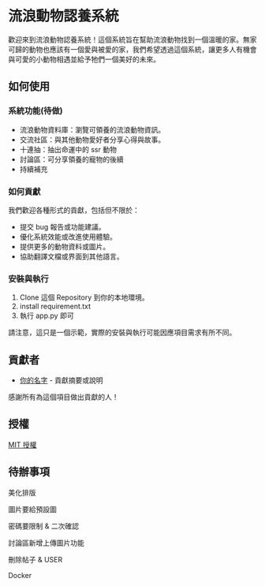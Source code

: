 # 流浪動物認養系統

歡迎來到流浪動物認養系統！這個系統旨在幫助流浪動物找到一個溫暖的家。無家可歸的動物也應該有一個愛與被愛的家，我們希望透過這個系統，讓更多人有機會與可愛的小動物相遇並給予牠們一個美好的未來。

## 如何使用

### 系統功能(待做)

- 流浪動物資料庫：瀏覽可領養的流浪動物資訊。
- 交流社區：與其他動物愛好者分享心得與故事。
- 十連抽：抽出命運中的 ssr 動物
- 討論區：可分享領養的寵物的後續
- 持續補充

### 如何貢獻

我們歡迎各種形式的貢獻，包括但不限於：

- 提交 bug 報告或功能建議。
- 優化系統效能或改進使用體驗。
- 提供更多的動物資料或圖片。
- 協助翻譯文檔或界面到其他語言。

### 安裝與執行

1. Clone 這個 Repository 到你的本地環境。
2. install requirement.txt
3. 執行 app.py 即可

請注意，這只是一個示範，實際的安裝與執行可能因應項目需求有所不同。

## 貢獻者

- [你的名字](link_to_your_github_profile) - 貢獻摘要或說明

感謝所有為這個項目做出貢獻的人！

## 授權

[MIT 授權](LICENSE)


## 待辦事項
美化排版

圖片要給預設圖

密碼要限制 & 二次確認

討論區新增上傳圖片功能

刪除帖子 & USER


Docker
